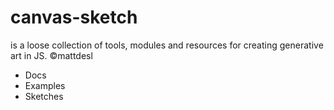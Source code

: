 # canvas-sketch
is a loose collection of tools, modules and resources for creating generative art in JS. ©mattdesl
* Docs
* Examples
* Sketches
